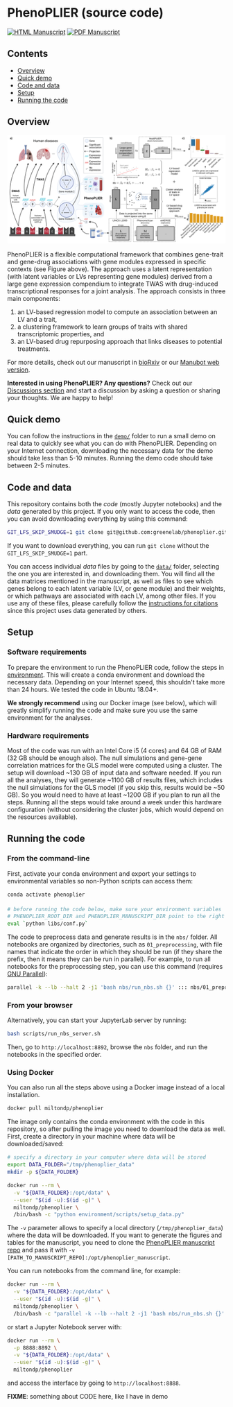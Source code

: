 # PhenoPLIER (source code)

<!--
Unit tests are disabled for now
[![Code tests](https://github.com/greenelab/phenoplier/workflows/tests/badge.svg)](https://github.com/greenelab/phenoplier/actions/workflows/pytest.yaml)
-->
[![HTML Manuscript](https://img.shields.io/badge/manuscript-HTML-blue.svg)](https://greenelab.github.io/phenoplier_manuscript/)
[![PDF Manuscript](https://img.shields.io/badge/manuscript-PDF-blue.svg)](https://greenelab.github.io/phenoplier_manuscript/manuscript.pdf)

## Contents

 * [Overview](#overview)
 * [Quick demo](#quick-demo)
 * [Code and data](#code-and-data)
 * [Setup](#setup)
 * [Running the code](#running-the-code)

## Overview

![](images/phenoplier_overview.png)

PhenoPLIER is a flexible computational framework that combines gene-trait and gene-drug associations with gene modules expressed in specific contexts (see Figure above).
The approach uses a latent representation (with latent variables or LVs representing gene modules) derived from a large gene expression compendium to integrate TWAS with drug-induced transcriptional responses for a joint analysis.
The approach consists in three main components:
 1) an LV-based regression model to compute an association between an LV and a trait,
 2) a clustering framework to learn groups of traits with shared transcriptomic properties, and
 3) an LV-based drug repurposing approach that links diseases to potential treatments.

For more details, check out our manuscript in [bioRxiv](https://doi.org/10.1101/2021.07.05.450786) or our [Manubot web version](https://greenelab.github.io/phenoplier_manuscript/).

**Interested in using PhenoPLIER? Any questions?** Check out our [Discussions section](https://github.com/greenelab/phenoplier/discussions) and start a discussion by asking a question or sharing your thoughts. We are happy to help!

## Quick demo

You can follow the instructions in the [`demo/`](nbs/99_demo) folder to run a small demo on real data to quickly see what you can do with PhenoPLIER. 
Depending on your Internet connection, downloading the necessary data for the demo should take less than 5-10 minutes.
Running the demo code should take between 2-5 minutes.

## Code and data

This repository contains both the *code* (mostly Jupyter notebooks) and the *data* generated by this project.
If you only want to access the code, then you can avoid downloading everything by using this command:
```bash
GIT_LFS_SKIP_SMUDGE=1 git clone git@github.com:greenelab/phenoplier.git
```

If you want to download everything, you can run `git clone` without the `GIT_LFS_SKIP_SMUDGE=1` part.

You can access individual *data* files by going to the [`data/`](data/) folder, selecting the one you are interested in, and downloading them.
You will find all the data matrices mentioned in the manuscript, as well as files to see which genes belong to each latent variable (LV, or gene module) and their weights, or which pathways are associated with each LV, among other files.
If you use any of these files, please carefully follow the [instructions for citations](data/) since this project uses data generated by others.

## Setup

### Software requirements

To prepare the environment to run the PhenoPLIER code, follow the steps in [environment](environment/).
This will create a conda environment and download the necessary data.
Depending on your Internet speed, this shouldn't take more than 24 hours.
We tested the code in Ubuntu 18.04+.

**We strongly recommend** using our Docker image (see below), which will greatly simplify running the code and make sure you use the same environment for the analyses.

### Hardware requirements

Most of the code was run with an Intel Core i5 (4 cores) and 64 GB of RAM (32 GB should be enough also).
The null simulations and gene-gene correlation matrices for the GLS model were computed using a cluster.
The setup will download ~130 GB of input data and software needed.
If you run all the analyses, they will generate ~1100 GB of results files, which includes the null simulations for the GLS model (if you skip this, results would be ~50 GB).
So you would need to have at least ~1200 GB if you plan to run all the steps.
Running all the steps would take around a week under this hardware configuration (without considering the cluster jobs, which would depend on the resources available).

## Running the code

### From the command-line

First, activate your conda environment and export your settings to environmental variables so non-Python scripts can access them:
```bash
conda activate phenoplier

# before running the code below, make sure your environment variables
# PHENOPLIER_ROOT_DIR and PHENOPLIER_MANUSCRIPT_DIR point to the right location 
eval `python libs/conf.py`
```

The code to preprocess data and generate results is in the `nbs/` folder. All
notebooks are organized by directories, such as `01_preprocessing`, with file
names that indicate the order in which they should be run (if they share the prefix, then it
means they can be run in parallel). For example, to run
all notebooks for the preprocessing step, you can use this command (requires
[GNU Parallel](https://www.gnu.org/software/parallel/)):

```bash
parallel -k --lb --halt 2 -j1 'bash nbs/run_nbs.sh {}' ::: nbs/01_preprocessing/*.ipynb
```

### From your browser

Alternatively, you can start your JupyterLab server by running:

```bash
bash scripts/run_nbs_server.sh
```

Then, go to `http://localhost:8892`, browse the `nbs` folder, and run the
notebooks in the specified order.

### Using Docker

You can also run all the steps above using a Docker image instead of a local installation.

```bash
docker pull miltondp/phenoplier
```

The image only contains the conda environment with the code in this repository, so after pulling the image you need to download the data as well.
First, create a directory in your machine where data will be downloaded/saved:

```bash
# specify a directory in your computer where data will be stored
export DATA_FOLDER="/tmp/phenoplier_data"
mkdir -p ${DATA_FOLDER}
```

```bash
docker run --rm \
  -v "${DATA_FOLDER}:/opt/data" \
  --user "$(id -u):$(id -g)" \
  miltondp/phenoplier \
  /bin/bash -c "python environment/scripts/setup_data.py"
```

The `-v` parameter allows to specify a local directory (`/tmp/phenoplier_data`) where the data will be downloaded.
If you want to generate the figures and tables for the manuscript, you need to clone the [PhenoPLIER manuscript repo](https://github.com/greenelab/phenoplier_manuscript) and pass it with `-v [PATH_TO_MANUSCRIPT_REPO]:/opt/phenoplier_manuscript`.

You can run notebooks from the command line, for example:

```bash
docker run --rm \
  -v "${DATA_FOLDER}:/opt/data" \
  --user "$(id -u):$(id -g)" \
  miltondp/phenoplier \
  /bin/bash -c "parallel -k --lb --halt 2 -j1 'bash nbs/run_nbs.sh {}' ::: nbs/01_preprocessing/*.ipynb"
```

or start a Jupyter Notebook server with:

```bash
docker run --rm \
  -p 8888:8892 \
  -v "${DATA_FOLDER}:/opt/data" \
  --user "$(id -u):$(id -g)" \
  miltondp/phenoplier
```

and access the interface by going to `http://localhost:8888`.

**FIXME**: something about CODE here, like I have in demo
